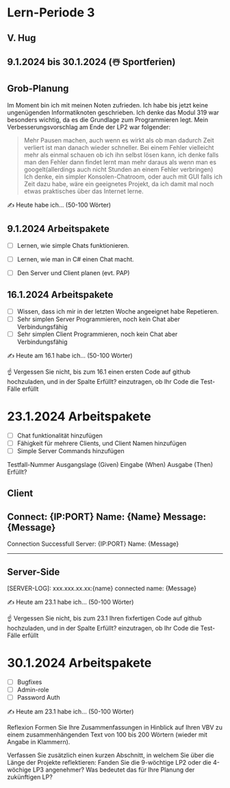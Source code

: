 # Lern-Periode 3
## V. Hug

## 9.1.2024 bis 30.1.2024 (☃️ Sportferien)
## Grob-Planung
Im Moment bin ich mit meinen Noten zufrieden. Ich habe bis jetzt keine ungenügenden Informatiknoten geschrieben. 
Ich denke das Modul 319 war besonders wichtig, da es die Grundlage zum Programmieren legt. Mein Verbesserungsvorschlag am Ende der LP2 war folgender: 
> Mehr Pausen machen, auch wenn es wirkt als ob man dadurch Zeit verliert ist man danach wieder schneller. Bei einem Fehler vielleicht mehr als einmal schauen ob ich ihn selbst lösen kann, ich denke falls man den Fehler
> dann findet lernt man mehr daraus als wenn man es googelt(allerdings auch nicht Stunden an einem Fehler verbringen)
Ich denke, ein simpler Konsolen-Chatroom, oder auch mit GUI falls ich Zeit dazu habe, wäre ein geeignetes Projekt, da ich damit mal noch etwas praktisches über das Internet lerne.

✍️ Heute habe ich... (50-100 Wörter)

## 9.1.2024 Arbeitspakete
- [ ] Lernen, wie simple Chats funktionieren.
- [ ] Lernen, wie man in C# einen Chat macht.
- [ ] Den Server und Client planen (evt. PAP)


## 16.1.2024 Arbeitspakete
- [ ] Wissen, dass ich mir in der letzten Woche angeeignet habe Repetieren.
- [ ] Sehr simplen Server Programmieren, noch kein Chat aber Verbindungsfähig
- [ ] Sehr simplen Client Programmieren, noch kein Chat aber Verbindungsfähig

✍️ Heute am 16.1 habe ich... (50-100 Wörter)

☝️ Vergessen Sie nicht, bis zum 16.1 einen ersten Code auf github hochzuladen, und in der Spalte Erfüllt? einzutragen, ob Ihr Code die Test-Fälle erfüllt

# 23.1.2024 Arbeitspakete
- [ ] Chat funktionalität hinzufügen
- [ ] Fähigkeit für mehrere Clients, und Client Namen hinzufügen
- [ ] Simple Server Commands hinzufügen

Testfall-Nummer	Ausgangslage (Given)	Eingabe (When)	Ausgabe (Then)	Erfüllt?

Client
-----------------------
Connect: {IP:PORT}
Name: {Name}
Message: {Message}
---
Connection Successfull
Server: {IP:PORT}
Name: {Message}

-----------------------
Server-Side
-----------------------
[SERVER-LOG]: xxx.xxx.xx.xx:{name} connected
name: {Message}

✍️ Heute am 23.1 habe ich... (50-100 Wörter)

☝️ Vergessen Sie nicht, bis zum 23.1 Ihren fixfertigen Code auf github hochzuladen, und in der Spalte Erfüllt? einzutragen, ob Ihr Code die Test-Fälle erfüllt

# 30.1.2024 Arbeitspakete
- [ ] Bugfixes
- [ ] Admin-role
- [ ] Password Auth

✍️ Heute am 23.1 habe ich... (50-100 Wörter)

Reflexion
Formen Sie Ihre Zusammenfassungen in Hinblick auf Ihren VBV zu einem zusammenhängenden Text von 100 bis 200 Wörtern (wieder mit Angabe in Klammern).

Verfassen Sie zusätzlich einen kurzen Abschnitt, in welchem Sie über die Länge der Projekte reflektieren: Fanden Sie die 9-wöchtige LP2 oder die 4-wöchige LP3 angenehmer? Was bedeutet das für Ihre Planung der zukünftigen LP?
